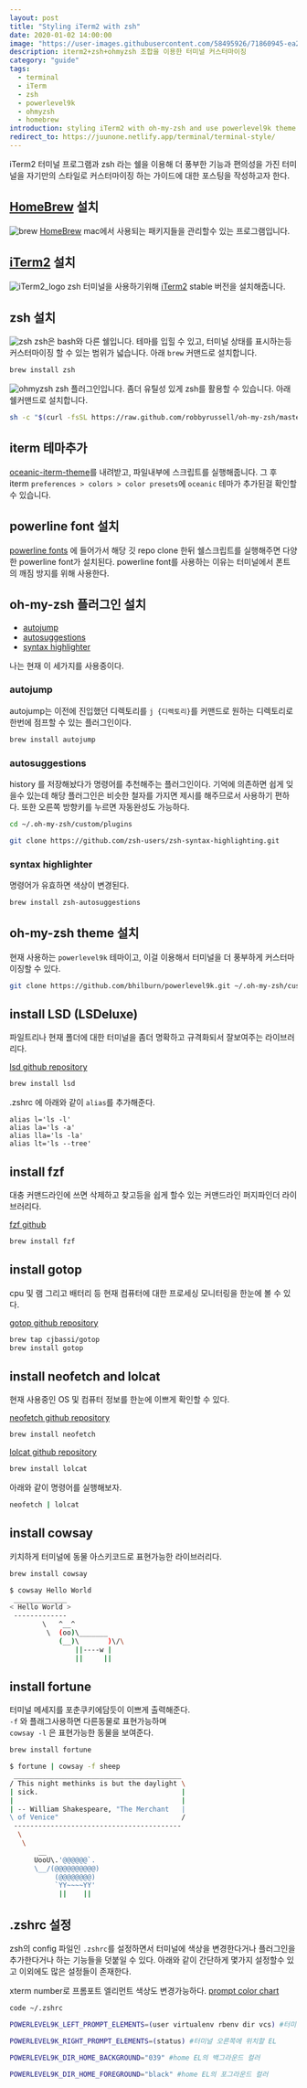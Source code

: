 ```yaml
---
layout: post
title: "Styling iTerm2 with zsh"
date: 2020-01-02 14:00:00
image: "https://user-images.githubusercontent.com/58495926/71860945-ea2cfa80-3137-11ea-8c01-d4c83c19e64d.png"
description: iterm2+zsh+ohmyzsh 조합을 이용한 터미널 커스터마이징
category: "guide"
tags:
  - terminal
  - iTerm
  - zsh
  - powerlevel9k
  - ohmyzsh
  - homebrew
introduction: styling iTerm2 with oh-my-zsh and use powerlevel9k theme
redirect_to: https://juunone.netlify.app/terminal/terminal-style/
---
```


iTerm2 터미널 프로그램과 zsh 라는 쉘을 이용해 더 풍부한 기능과 편의성을 가진 터미널을 자기만의 스타일로
커스터마이징 하는 가이드에 대한 포스팅을 작성하고자 한다.

## [HomeBrew](https://brew.sh/) 설치

![brew](https://user-images.githubusercontent.com/58495926/71944814-48c1a980-3208-11ea-9d6f-d4fdf89512d6.jpg)
[HomeBrew](https://brew.sh/)
mac에서 사용되는 패키지들을 관리할수 있는 프로그램입니다.

## [iTerm2](https://www.iterm2.com/downloads.html)  설치
![iTerm2_logo](https://user-images.githubusercontent.com/58495926/71944813-48c1a980-3208-11ea-8aae-3282bcf1a4ea.jpg)
zsh 터미널을 사용하기위해
[iTerm2](https://www.iterm2.com/downloads.html) stable 버전을 설치해줍니다.

## zsh 설치
![zsh](https://user-images.githubusercontent.com/58495926/71944811-48291300-3208-11ea-9b3b-9ed0dcd391d7.jpeg)
zsh은 bash와 다른 쉘입니다. 테마를 입힐 수 있고, 터미널 상태를 표시하는등 커스터마이징 할 수 있는 범위가 넓습니다.
아래 `brew` 커맨드로 설치합니다.

```sh
brew install zsh
```

![ohmyzsh](https://user-images.githubusercontent.com/58495926/71944812-48c1a980-3208-11ea-93a2-ccf2e5e6d111.png)
zsh 플러그인입니다. 좀더 유틸성 있게 zsh를 활용할 수 있습니다.
아래 쉘커맨드로 설치합니다.

```sh
sh -c "$(curl -fsSL https://raw.github.com/robbyrussell/oh-my-zsh/master/tools/install.sh)"
```

## iterm 테마추가
[oceanic-iterm-theme](https://drive.google.com/file/d/1ZYNEBnN1WwQ6u4BxCZJmszpKD1qUkDfD/view?usp=sharing)를 내려받고, 파일내부에 스크립트를 실행해줍니다.
그 후 iterm `preferences > colors > color presets`에
`oceanic` 테마가 추가된걸 확인할 수 있습니다.

## powerline font 설치

[powerline fonts](https://github.com/powerline/fonts) 에 들어가서 해당 깃 repo clone 한뒤 쉘스크립트를
실행해주면 다양한 powerline font가 설치된다.
powerline font를 사용하는 이유는 터미널에서 폰트의 깨짐 방지를 위해 사용한다.

## oh-my-zsh 플러그인 설치

- [autojump](https://github.com/wting/autojump)
- [autosuggestions](https://github.com/zsh-users/zsh-autosuggestions)
- [syntax highlighter](https://github.com/zsh-users/zsh-syntax-highlighting)

나는 현재 이 세가지를 사용중이다.

### autojump

autojump는 이전에 진입했던 디렉토리를 `j {디렉토리}`를 커맨드로
원하는 디렉토리로 한번에 점프할 수 있는 플러그인이다.

```sh
brew install autojump
```

### autosuggestions

history 를 저장해놨다가 명령어를 추천해주는 플러그인이다.
기억에 의존하면 쉽게 잊을수 있는데 해당 플러그인은 비슷한 철자를 가지면 제시를 해주므로서 사용하기 편하다. 또한 오른쪽 방향키를 누르면 자동완성도 가능하다.

```sh
cd ~/.oh-my-zsh/custom/plugins

git clone https://github.com/zsh-users/zsh-syntax-highlighting.git
```

### syntax highlighter
명령어가 유효하면 색상이 변경된다.
```sh
brew install zsh-autosuggestions
```

## oh-my-zsh theme 설치
현재 사용하는 `powerlevel9k` 테마이고, 이걸 이용해서 터미널을 더 풍부하게 커스터마이징할 수 있다.
```sh
git clone https://github.com/bhilburn/powerlevel9k.git ~/.oh-my-zsh/custom/themes/powerlevel9k
```

## install LSD (LSDeluxe)
파일트리나 현재 폴더에 대한 터미널을 좀더 명확하고 규격화되서 잘보여주는 라이브러리다.

[lsd github repository](https://github.com/Peltoche/lsd#installation)

```sh
brew install lsd
```

.zshrc 에 아래와 같이 `alias`를 추가해준다.
```
alias l='ls -l'
alias la='ls -a'
alias lla='ls -la'
alias lt='ls --tree'
```

## install fzf

대충 커맨드라인에 쓰면 삭제하고 찾고등을
쉽게 할수 있는 커맨드라인 퍼지파인더 라이브러리다.

[fzf github](https://github.com/junegunn/fzf)

```sh
brew install fzf
```

## install gotop
cpu 및 램 그리고 배터리 등 현재 컴퓨터에 대한 프로세싱 모니터링을 한눈에 볼 수 있다.

[gotop github repository](https://github.com/cjbassi/gotop)

```sh
brew tap cjbassi/gotop
brew install gotop
```

## install neofetch and lolcat
현재 사용중인 OS 및 컴퓨터 정보를 한눈에 이쁘게 확인할 수 있다.

[neofetch github repository](https://github.com/dylanaraps/neofetch)
```sh
brew install neofetch
```

[lolcat github repository](https://github.com/busyloop/lolcat)
```sh
brew install lolcat
```

아래와 같이 명령어를 실행해보자.
```sh
neofetch | lolcat
```

## install cowsay
키치하게 터미널에 동물 아스키코드로 표현가능한 라이브러리다.

```sh
brew install cowsay

$ cowsay Hello World
 _____________
< Hello World >
 -------------
        \   ^__^
         \  (oo)\_______
            (__)\       )\/\
                ||----w |
                ||     ||
```

## install fortune
터미널 메세지를 포춘쿠키에담듯이 이쁘게 출력해준다.  
`-f` 와 플래그사용하면 다른동물로 표현가능하며  
`cowsay -l` 은 표현가능한 동물을 보여준다.

```sh
brew install fortune

$ fortune | cowsay -f sheep
 _________________________________________
/ This night methinks is but the daylight \
| sick.                                   |
|                                         |
| -- William Shakespeare, "The Merchant   |
\ of Venice"                              /
 -----------------------------------------
  \
   \
       __     
      UooU\.'@@@@@@`.
      \__/(@@@@@@@@@@)
           (@@@@@@@@)
           `YY~~~~YY'
            ||    ||
```

## .zshrc 설정
zsh의 config 파일인 `.zshrc`를 설정하면서
터미널에 색상을 변경한다거나 플러그인을 추가한다거나
하는 기능들을 덧붙일 수 있다. 
아래와 같이 간단하게 몇가지 설정할수 있고 이외에도 많은
설정들이 존재한다.

xterm number로 프롬포트 엘리먼트 색상도 변경가능하다.
[prompt color chart](https://jonasjacek.github.io/colors/)

```sh
code ~/.zshrc

POWERLEVEL9K_LEFT_PROMPT_ELEMENTS=(user virtualenv rbenv dir vcs) #터미널 왼쪽에 위치할 EL

POWERLEVEL9K_RIGHT_PROMPT_ELEMENTS=(status) #터미널 오른쪽에 위치할 EL

POWERLEVEL9K_DIR_HOME_BACKGROUND="039" #home EL의 백그라운드 컬러

POWERLEVEL9K_DIR_HOME_FOREGROUND="black" #home EL의 포그라운드 컬러
```